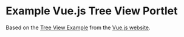 # Example Vue.js Tree View Portlet

Based on the [Tree View Example](https://vuejs.org/v2/examples/tree-view.html) from the [Vue.js website](https://vuejs.org/).

